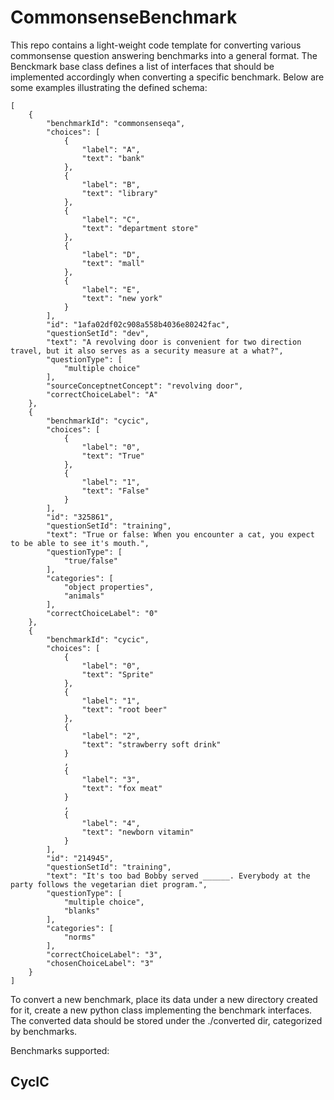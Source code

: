 # CommonsenseBenchmark

This repo contains a light-weight code template for converting various commonsense question answering benchmarks 
into a general format. The Benckmark base class defines a list of interfaces that should be implemented accordingly 
when converting a specific benchmark. Below are some examples illustrating the defined schema:
```
[
    {
        "benchmarkId": "commonsenseqa",
        "choices": [
            {
                "label": "A",
                "text": "bank"
            },
            {
                "label": "B",
                "text": "library"
            },
            {
                "label": "C",
                "text": "department store"
            },
            {
                "label": "D",
                "text": "mall"
            },
            {
                "label": "E",
                "text": "new york"
            }
        ],
        "id": "1afa02df02c908a558b4036e80242fac",
        "questionSetId": "dev",
        "text": "A revolving door is convenient for two direction travel, but it also serves as a security measure at a what?",
        "questionType": [
            "multiple choice"
        ],
        "sourceConceptnetConcept": "revolving door",
        "correctChoiceLabel": "A"
    },
    {
        "benchmarkId": "cycic",
        "choices": [
            {
                "label": "0",
                "text": "True"
            },
            {
                "label": "1",
                "text": "False"
            }
        ],
        "id": "325861",
        "questionSetId": "training",
        "text": "True or false: When you encounter a cat, you expect to be able to see it's mouth.",
        "questionType": [
            "true/false"
        ],
        "categories": [
            "object properties",
            "animals"
        ],
        "correctChoiceLabel": "0"
    },
    {
        "benchmarkId": "cycic",
        "choices": [
            {
                "label": "0",
                "text": "Sprite"
            },
            {
                "label": "1",
                "text": "root beer"
            },
            {
                "label": "2",
                "text": "strawberry soft drink"
            }
            ,
            {
                "label": "3",
                "text": "fox meat"
            }
            ,
            {
                "label": "4",
                "text": "newborn vitamin"
            }
        ],
        "id": "214945",
        "questionSetId": "training",
        "text": "It's too bad Bobby served ______. Everybody at the party follows the vegetarian diet program.",
        "questionType": [
            "multiple choice",
            "blanks"
        ],
        "categories": [
            "norms"
        ],
        "correctChoiceLabel": "3",
        "chosenChoiceLabel": "3"
    }
]
```
To convert a new benchmark, place its data under a new directory created for it, create a new python class implementing 
the benchmark interfaces. The converted data should be stored under the ./converted dir, categorized by benchmarks.

Benchmarks supported:
## CycIC
